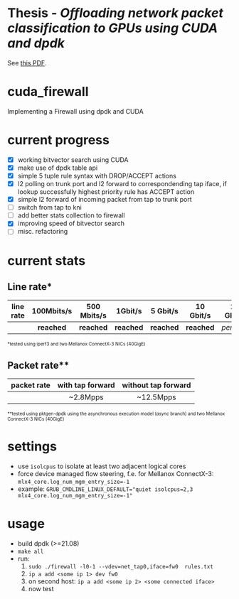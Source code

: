 # Thesis - *Offloading network packet classification to GPUs using CUDA and dpdk*
See [this PDF](https://github.com/daschr/cuda_firewall/blob/e4e9b63af005667067a52d3d302dcd39398bfcf8/thesis.pdf).

# cuda_firewall
Implementing a Firewall using dpdk and CUDA
# current progress
- [x] working bitvector search using CUDA
- [x] make use of dpdk table api
- [x] simple 5 tuple rule syntax with DROP/ACCEPT actions
- [x] l2 polling on trunk port and l2 forward to correspondending tap iface, if lookup successfully highest priority rule has ACCEPT action
- [x] simple l2 forward of incoming packet from tap to trunk port
- [ ] switch from tap to kni
- [ ] add better stats collection to firewall
- [x] improving speed of bitvector search
- [ ] misc. refactoring

# current stats

## Line rate*
| line rate | 100Mbits/s | 500 Mbits/s | 1Gbit/s | 5 Gbit/s | 10 Gbit/s | 20 Gbit/s | 40 Gbit/s|
|-----------|:----------:|:-----------:|:-------:|:--------:|:---------:|:---------:|:--------:|
||**reached**|**reached**|**reached**|**reached**|**reached**|*pending*|*pending*|

 <font size="1"> *tested using iperf3 and two Mellanox ConnectX-3 NICs (40GigE)</font> 


## Packet rate**

| packet rate | with tap forward | without tap forward |
|-----------|:----------:|:-----------:|
||~2.8Mpps|~12.5Mpps|

 <font size="1"> **tested using pktgen-dpdk using the asynchronous execution model (*async* branch) and two Mellanox ConnectX-3 NICs (40GigE)</font> 

# settings
* use `isolcpus` to isolate at least two adjacent logical cores
* force device managed flow steering, f.e. for Mellanox ConnectX-3: `mlx4_core.log_num_mgm_entry_size=-1`
* example: `GRUB_CMDLINE_LINUX_DEFAULT="quiet isolcpus=2,3 mlx4_core.log_num_mgm_entry_size=-1"`

# usage

* build dpdk (>=21.08)
* `make all`
* run:
   1. `sudo ./firewall -l0-1 --vdev=net_tap0,iface=fw0  rules.txt`
   2. `ip a add <some ip 1> dev fw0`
   3. on second host: `ip a add <some ip 2> <some connected iface>`
   4. now test 
